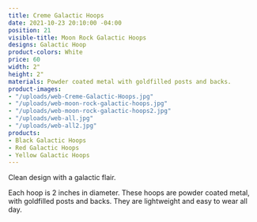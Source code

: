 ```yaml
---
title: Creme Galactic Hoops
date: 2021-10-23 20:10:00 -04:00
position: 21
visible-title: Moon Rock Galactic Hoops
designs: Galactic Hoop
product-colors: White
price: 60
width: 2"
height: 2"
materials: Powder coated metal with goldfilled posts and backs.
product-images:
- "/uploads/web-Creme-Galactic-Hoops.jpg"
- "/uploads/web-moon-rock-galactic-hoops.jpg"
- "/uploads/web-moon-rock-galactic-hoops2.jpg"
- "/uploads/web-all.jpg"
- "/uploads/web-all2.jpg"
products:
- Black Galactic Hoops
- Red Galactic Hoops
- Yellow Galactic Hoops
---
```


Clean design with a galactic flair.

Each hoop is 2 inches in diameter. These hoops are powder coated metal, with goldfilled posts and backs. They are lightweight and easy to wear all day.